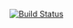 [![Build Status](https://travis-ci.com/d1skort/pure-fp-datastructures.svg?branch=master)](https://travis-ci.com/d1skort/pure-fp-datastructures)